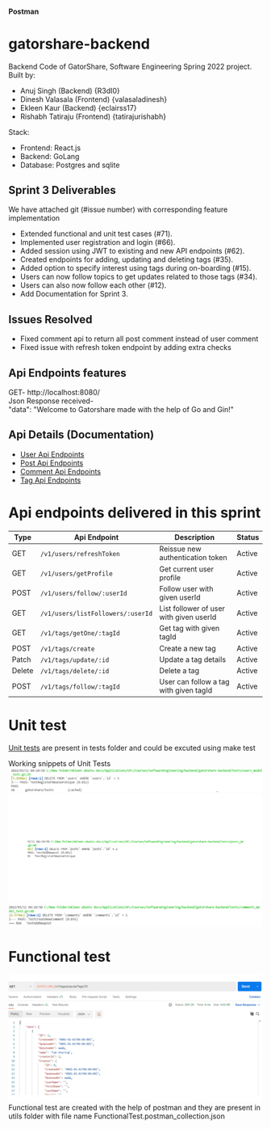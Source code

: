 #### Postman
# gatorshare-backend
Backend Code of GatorShare, Software Engineering Spring 2022 project.
Built by:
- Anuj Singh (Backend) {R3dI0}
- Dinesh Valasala (Frontend) {valasaladinesh}
- Ekleen Kaur (Backend) {eclairss17}
- Rishabh Tatiraju (Frontend) {tatirajurishabh}

Stack:
- Frontend: React.js
- Backend: GoLang
- Database: Postgres and sqlite

## Sprint 3 Deliverables
We have attached git (#issue number) with corresponding feature implementation

- Extended functional and unit test cases (#71).
- Implemented user registration and login (#66). 
- Added session using JWT to existing and new API endpoints (#62).
- Created endpoints for adding, updating and deleting tags (#35). 
- Added option to specify interest using tags during on-boarding (#15).
- Users can now follow topics to get updates related to those tags (#34).
- Users can also now follow each other (#12). 
- Add Documentation for Sprint 3.

## Issues Resolved
- Fixed comment api to return all post comment instead of user comment
- Fixed issue with refresh token endpoint by adding extra checks
## Api Endpoints features
GET- http://localhost:8080/ <br>
Json Response received- <br>
    "data": "Welcome to Gatorshare made with the help of Go and Gin!"

## Api Details (Documentation)
- [User Api Endpoints](./documentation/User_api.md)
- [Post Api Endpoints](./documentation/Posts_api.md)
- [Comment Api Endpoints](./documentation/Comment_api.md)
- [Tag Api Endpoints](./documentation/Tag_api.md)

# Api endpoints delivered in this sprint 

| Type | Api Endpoint | Description | Status |
| ----------- | ----------- | ----------- | ----------- |
| GET | `/v1/users/refreshToken` | Reissue new authentication token | Active |
| GET | `/v1/users/getProfile` | Get current user profile | Active |
| POST | `/v1/users/follow/:userId` | Follow user with given userId | Active |
| GET | `/v1/users/listFollowers/:userId` | List follower of user with given userId | Active |
| GET | `/v1/tags/getOne/:tagId` | Get tag with given tagId | Active |
| POST | `/v1/tags/create` | Create a new tag | Active |
| Patch | `/v1/tags/update/:id` | Update a tag details | Active |
| Delete | `/v1/tags/delete/:id` | Delete a tag | Active |
| POST | `/v1/tags/follow/:tagId` | User can follow a tag with given tagId | Active |

# Unit test
[Unit tests](./documentation/) are present in tests folder and could be excuted using make test

Working snippets of Unit Tests
![User Test](./documentation/screenshots/UsersTest1.PNG)
![User Post Test](./documentation/screenshots/PostsTest1.PNG)
![User Comment Test](./documentation/screenshots/CommentsTests1.PNG)


# Functional test
![Functional test](./documentation/screenshots/output_sprint3_functional_test.gif) 
Functional test are created with the help of postman and they are present in utils folder with file name FunctionalTest.postman_collection.json